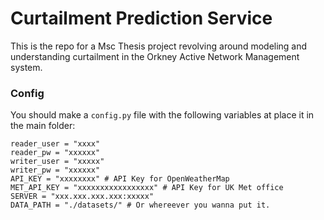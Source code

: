 # Curtailment Prediction Service

This is the repo for a Msc Thesis project revolving around modeling and understanding curtailment in the Orkney Active Network Management system.

### Config

You should make a `config.py` file with the following variables at place it in the main folder:
```
reader_user = "xxxx"
reader_pw = "xxxxxx"
writer_user = "xxxxx"
writer_pw = "xxxxxx"
API_KEY = "xxxxxxxx" # API Key for OpenWeatherMap
MET_API_KEY = "xxxxxxxxxxxxxxxxx" # API Key for UK Met office
SERVER = "xxx.xxx.xxx.xxx:xxxxx"
DATA_PATH = "./datasets/" # Or whereever you wanna put it.
```
